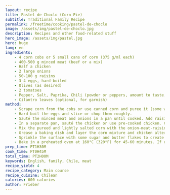 ```yaml
---
layout: recipe
title: Pastel de Choclo (Corn Pie)
subtitle: Traditional Family Recipe
permalink: /freetime/cooking/pastel-de-choclo
image: /assets/img/pastel-de-choclo.jpg
description: Recipes and other food-related stuff
hero_image: /assets/img/pastel.jpg
hero: huge
lang: en
ingredients:
    - 4 corn cobs or 5 small cans of corn (375 g/ml each)
    - 400-500 g minced meat (beef or a mix)
    - Half a chicken
    - 2 large onions
    - 50-100 g raisins
    - 3-4 eggs, hard-boiled
    - Olives (as desired)
    - 2 tomatoes
    - Pepper, Salt, Paprika, Chili (powder or peppers, amount to taste, original recipe is spicy)
    - Cilantro leaves (optional, for garnish)
method:
    - Scrape corn from the cobs or use canned corn and puree it (some whole corn kernels can be set aside to add later).
    - Hard boil the eggs and slice or chop them roughly.
    - Sauté the minced meat and onions in a pan until cooked. Add raisins and spices to the meat mixture and cook for an additional minute.
    - In a separate pan, sauté the chicken or use pre-cooked chicken. Cut the cooked chicken into bite-sized pieces.
    - Mix the pureed and lightly salted corn with the onion-meat-raisin mixture, eggs, olives, and diced tomatoes (and washed and chopped cilantro leaves if using). If the corn mixture is too liquid, stir in some cornmeal.
    - Grease a baking dish and layer the corn mixture and chicken alternately.
    - Sprinkle the surface with some sugar and butter flakes to create a caramelized layer.
    - Bake in a preheated oven at 160°C (320°F) for 45-60 minutes. If using precooked ingredients, the pastel can be removed once it looks done, but it's best served hot.
prep_time: PT1H30M
cook_time: PT0H45M
total_time: PT2H00M
keywords: English, family, Chile, meat
recipe_yield: 4
recipe_category: Main course
recipe_cuisine: Chilean
calories: 600 calories
author: Frieber
---
```


